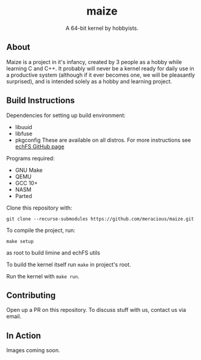 <div align="center">
<h1>maize</h1>
A 64-bit kernel by hobbyists.
</div>

## About

Maize is a project in it's infancy, created by 3 people as a hobby while learning C and C++.
It probably will never be a kernel ready for daily use in a productive system (although if
it ever becomes one, we will be pleasantly surprised), and is intended solely as a hobby and learning project.


## Build Instructions

Dependencies for setting up build environment:

- libuuid
- libfuse
- pkgconfig
  These are available on all distros.
  For more instructions see [echFS GitHub page](https://github.com/echfs/echfs)

Programs required:

- GNU Make
- QEMU
- GCC 10+
- NASM
- Parted

Clone this repository with:

```
git clone --recurse-submodules https://github.com/meracious/maize.git
```

To compile the project, run:

```
make setup
```

as root to build limine and echFS utils

To build the kernel itself run `make` in project's root.

Run the kernel with `make run`.

## Contributing

Open up a PR on this repository. To discuss stuff with us, contact us via email.

## In Action

Images coming soon.
